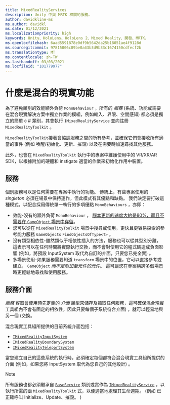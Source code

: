 ```yaml
---
title: MixedRealityServices
description: Unity 中與 MRTK 相關的服務。
author: davidkline-ms
ms.author: davidkl
ms.date: 01/12/2021
ms.localizationpriority: high
keywords: Unity、HoloLens、HoloLens 2、Mixed Reality、開發、MRTK、
ms.openlocfilehash: 6aad5591878e0df9b5642da25b18051ae4f9128d
ms.sourcegitcommit: 97815006c09be0a43b3d9b33c1674150cdfecf2b
ms.translationtype: MT
ms.contentlocale: zh-TW
ms.lasthandoff: 03/03/2021
ms.locfileid: "101779977"
---
```

# <a name="what-makes-a-mixed-reality-feature"></a>什麼是混合的現實功能

為了避免類別的效能額外負荷 `MonoBehaviour` ，所有的 *服務* (系統、功能或需要在混合現實解決方案中獨立作業的模組，例如輸入、界限、空間感知) 都必須是獨立的簡單 c # 類別，其會執行 `IMixedRealityService` 並向註冊 `MixedRealityToolkit` 。

`MixedRealityToolkit`接著會協調服務之間的所有參考，並確保它們會接收所有適當的事件 (例如 喚醒/初始化、更新、摧毀) 以及在需要時加速尋找其他服務。

此外，也會在 `MixedRealityToolkit` 執行中的專案中維護使用中的 VR/XR/AR SDK，以根據附加的硬體和 instigate 適當的作業來初始化作用中裝置。

## <a name="a-service"></a>服務

個別服務可以是任何需要在專案中執行的功能。 傳統上，有些專案使用的 *singleton* 必須在場景中保持運作，但此模式有其優點和缺點。 我們決定要打破這種模式，以配合採用傳統單一執行的多項優點 `MonoBehaviours` ，亦即：

* 效能-沒有的額外負荷 `MonoBehaviour` ， [腳本更新的速度大約是80%，而且不需要在 `GameObject` 場景中存留](https://blogs.unity3d.com/2015/12/23/1k-update-calls/)。
* 您可以從在 `MixedRealityToolkit` 場景中搜尋或使用，更快且更容易探索的參考能力服務 `GameObjects` `FindObjectsOfType<T>` 。
* 沒有類型相依性-雖然類似于相依性插入的方法，服務也可以從其型別分離，這表示可以在任何時間將實際執行交換，而不會對使用它的程式碼造成負面影響 (例如，將預設 InputSystem 取代為自訂的介面，只要您已完全實) 。
* 多場景使用-如果服務需要知道 `transform` 場景中的位置，它可以直接參考或建立， `GameObject` _而不是附加至元件的元件_。 這可讓您在專案橫跨多個場景時更輕鬆地尋找和使用服務。

## <a name="service-interfaces"></a>服務介面

*服務* 容器會使用預先定義的 *介面* 類型來儲存及抓取任何服務，這可確保混合現實工具組內不會有固定的相依性，因此只要每個子系統符合介面) ，就可以輕易地與另一個 (交換。

混合現實工具組所提供的目前系統介面包括：

* [`IMixedRealityInputSystem`](xref:Microsoft.MixedReality.Toolkit.Input.IMixedRealityInputSystem)
* [`IMixedRealityBoundarySystem`](xref:Microsoft.MixedReality.Toolkit.Boundary.IMixedRealityBoundarySystem)
* [`IMixedRealityTeleportSystem`](xref:Microsoft.MixedReality.Toolkit.Teleport.IMixedRealityTeleportSystem)

當您建立自己的這些系統的執行時，必須確定每個都符合混合現實工具組所提供的介面 (例如，如果您將 InputSystem 取代為您自己的其他設計) 。

> [!NOTE]
> 所有服務也都必須繼承自 [`BaseService`](xref:Microsoft.MixedReality.Toolkit.BaseService) 類別或實作為 [`IMixedRealityService`](xref:Microsoft.MixedReality.Toolkit.IMixedRealityService) ，以執行所需的函 `MixedRealityToolkit` 式，以便適當地處理其生命週期。  (例如 已正確呼叫 Initialize、Update、摧毀。 ) 

